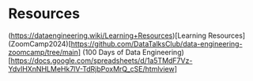 # Resources
(https://dataengineering.wiki/Learning+Resources)[Learning Resources]
(ZoomCamp2024)[https://github.com/DataTalksClub/data-engineering-zoomcamp/tree/main]
(100 Days of Data Engineering)[https://docs.google.com/spreadsheets/d/1a5TMdF7Vz-YdvlHXnNHLMeHk7lV-TdRjbPoxMrQ_cSE/htmlview]
